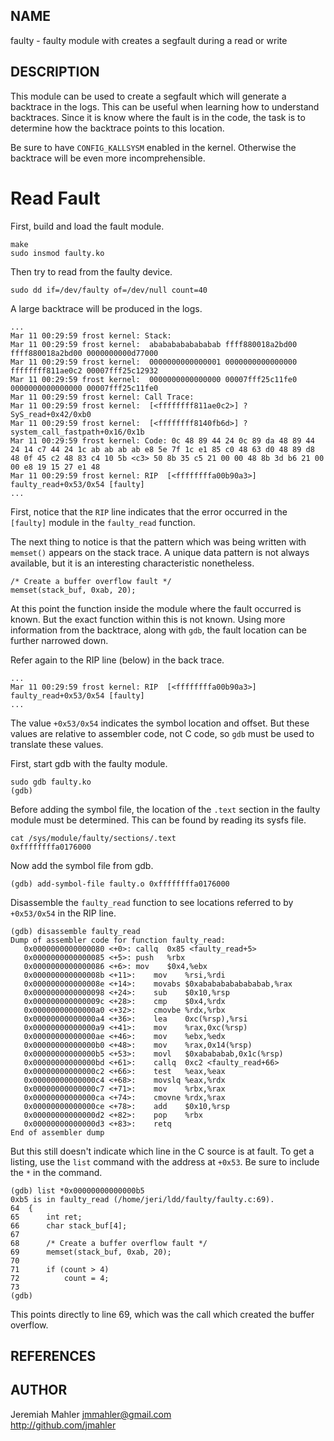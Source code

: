 
NAME
----

faulty - faulty module with creates a segfault during a read or write

DESCRIPTION
-----------

This module can be used to create a segfault which will generate a
backtrace in the logs.  This can be useful when learning how to
understand backtraces.  Since it is know where the fault is in the code,
the task is to determine how the backtrace points to this location.

Be sure to have `CONFIG_KALLSYSM` enabled in the kernel.  Otherwise
the backtrace will be even more incomprehensible.

Read Fault
==========

First, build and load the fault module.

    make
    sudo insmod faulty.ko

Then try to read from the faulty device.

    sudo dd if=/dev/faulty of=/dev/null count=40

A large backtrace will be produced in the logs.

    ...
    Mar 11 00:29:59 frost kernel: Stack:
    Mar 11 00:29:59 frost kernel:  abababababababab ffff880018a2bd00 ffff880018a2bd00 0000000000d77000
    Mar 11 00:29:59 frost kernel:  0000000000000001 0000000000000000 ffffffff811ae0c2 00007fff25c12932
    Mar 11 00:29:59 frost kernel:  0000000000000000 00007fff25c11fe0 0000000000000000 00007fff25c11fe0
    Mar 11 00:29:59 frost kernel: Call Trace:
    Mar 11 00:29:59 frost kernel:  [<ffffffff811ae0c2>] ? SyS_read+0x42/0xb0
    Mar 11 00:29:59 frost kernel:  [<ffffffff8140fb6d>] ? system_call_fastpath+0x16/0x1b
    Mar 11 00:29:59 frost kernel: Code: 0c 48 89 44 24 0c 89 da 48 89 44 24 14 c7 44 24 1c ab ab ab ab e8 5e 7f 1c e1 85 c0 48 63 d0 48 89 d8 48 0f 45 c2 48 83 c4 10 5b <c3> 50 8b 35 c5 21 00 00 48 8b 3d b6 21 00 00 e8 19 15 27 e1 48 
    Mar 11 00:29:59 frost kernel: RIP  [<ffffffffa00b90a3>] faulty_read+0x53/0x54 [faulty]
    ...

First, notice that the `RIP` line indicates that the error occurred in
the `[faulty]` module in the `faulty_read` function.

The next thing to notice is that the pattern which was being written with
`memset()` appears on the stack trace.  A unique data pattern is not always
available, but it is an interesting characteristic nonetheless.

    /* Create a buffer overflow fault */
    memset(stack_buf, 0xab, 20);
    
At this point the function inside the module where the fault occurred is known.
But the exact function within this is not known.  Using more information
from the backtrace, along with `gdb`, the fault location can be further narrowed
down.

Refer again to the RIP line (below) in the back trace.

    ...
    Mar 11 00:29:59 frost kernel: RIP  [<ffffffffa00b90a3>] faulty_read+0x53/0x54 [faulty]
    ...

The value `+0x53/0x54` indicates the symbol location and offset.  But these
values are relative to assembler code, not C code, so `gdb` must be used
to translate these values.

First, start gdb with the faulty module.

    sudo gdb faulty.ko
    (gdb)

Before adding the symbol file, the location of the `.text` section in the
faulty module must be determined.  This can be found by reading its sysfs
file.

    cat /sys/module/faulty/sections/.text 
    0xffffffffa0176000

Now add the symbol file from gdb.

    (gdb) add-symbol-file faulty.o 0xffffffffa0176000

Disassemble the `faulty_read` function to see locations referred to by
`+0x53/0x54` in the RIP line.

    (gdb) disassemble faulty_read
    Dump of assembler code for function faulty_read:
       0x0000000000000080 <+0>:	callq  0x85 <faulty_read+5>
       0x0000000000000085 <+5>:	push   %rbx
       0x0000000000000086 <+6>:	mov    $0x4,%ebx
       0x000000000000008b <+11>:	mov    %rsi,%rdi
       0x000000000000008e <+14>:	movabs $0xabababababababab,%rax
       0x0000000000000098 <+24>:	sub    $0x10,%rsp
       0x000000000000009c <+28>:	cmp    $0x4,%rdx
       0x00000000000000a0 <+32>:	cmovbe %rdx,%rbx
       0x00000000000000a4 <+36>:	lea    0xc(%rsp),%rsi
       0x00000000000000a9 <+41>:	mov    %rax,0xc(%rsp)
       0x00000000000000ae <+46>:	mov    %ebx,%edx
       0x00000000000000b0 <+48>:	mov    %rax,0x14(%rsp)
       0x00000000000000b5 <+53>:	movl   $0xabababab,0x1c(%rsp)
       0x00000000000000bd <+61>:	callq  0xc2 <faulty_read+66>
       0x00000000000000c2 <+66>:	test   %eax,%eax
       0x00000000000000c4 <+68>:	movslq %eax,%rdx
       0x00000000000000c7 <+71>:	mov    %rbx,%rax
       0x00000000000000ca <+74>:	cmovne %rdx,%rax
       0x00000000000000ce <+78>:	add    $0x10,%rsp
       0x00000000000000d2 <+82>:	pop    %rbx
       0x00000000000000d3 <+83>:	retq   
    End of assembler dump

But this still doesn't indicate which line in the C source is at fault.
To get a listing, use the `list` command with the address at `+0x53`.
Be sure to include the `*` in the command.

    (gdb) list *0x00000000000000b5
    0xb5 is in faulty_read (/home/jeri/ldd/faulty/faulty.c:69).
    64	{
    65		int ret;
    66		char stack_buf[4];
    67	
    68		/* Create a buffer overflow fault */
    69		memset(stack_buf, 0xab, 20);
    70	
    71		if (count > 4)
    72			count = 4;
    73	
    (gdb)

This points directly to line 69, which was the call which created
the buffer overflow.

REFERENCES
----------

  [1]: http://www.opensourceforu.com/2011/01/understanding-a-kernel-oops/

AUTHOR
------
Jeremiah Mahler <jmmahler@gmail.com><br>
<http://github.com/jmahler>
